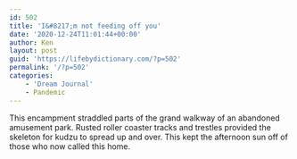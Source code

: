 ```yaml
---
id: 502
title: 'I&#8217;m not feeding off you'
date: '2020-12-24T11:01:44+00:00'
author: Ken
layout: post
guid: 'https://lifebydictionary.com/?p=502'
permalink: '/?p=502'
categories:
    - 'Dream Journal'
    - Pandemic
---
```


This encampment straddled parts of the grand walkway of an abandoned amusement park. Rusted roller coaster tracks and trestles provided the skeleton for kudzu to spread up and over. This kept the afternoon sun off of those who now called this home.